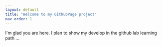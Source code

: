 ```yaml
---
layout: default
title: "Welcome to my GithubPage project"
nav_order: 1
---
```


I'm glad you are here. I plan to show my develop in the github lab learning path ...
